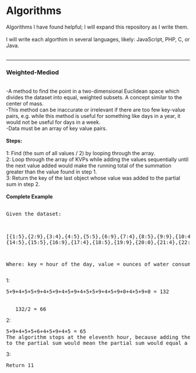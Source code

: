 # Algorithms
Algorithms I have found helpful; I will expand this repository as I write them.  
<br />
I will write each algorthim in several languages, likely: JavaScript, PHP, C, or Java. 
<br /><br />
<hr>
<h3>Weighted-Mediod</h3>
<br />
-A method to find the point in a two-dimensional Euclidean space which divides the dataset into equal, weighted subsets.
 A concept similar to the center of mass.
<br />
-This method can be inaccurate or irrelevant if there are too few key-value pairs, e.g. while this method is useful for something like days in a year, it would not be useful for days in a week. 
<br />
-Data must be an array of key value pairs.
<br /><br />
<b>Steps:</b>
<br /><br />
1: Find (the sum of all values / 2) by looping through the array.
<br />
2: Loop through the array of KVPs while adding the values sequentially until the next value added would make the running total of the summation greater than the value found in step 1. 
<br />
3: Return the key of the last object whose value was added to the partial sum in step 2. 
<br /><br />
<b>Complete Example</b>
<br /><br /><pre>
Given the dataset: <br />

[{1:5},{2:9},{3:4},{4:5},{5:5},{6:9},{7:4},{8:5},{9:9},{10:4},{11:5},{12:9},{13:4},
{14:5},{15:5},{16:9},{17:4},{18:5},{19:9},{20:0},{21:4},{22:5},{23:9},{24:0}]
                  
Where: key = hour of the day, value = ounces of water consumed
</pre>
1:
<pre>5+9+4+5+5+9+4+5+9+4+5+9+4+5+5+9+4+5+9+0+4+5+9+0 = 132
<br />
   132/2 = 66
</pre>
2: 
<pre>5+9+4+5+5+6+4+5+9+4+5 = 65 
The algorithm stops at the eleventh hour, because adding the value of the 12th hour(9) 
to the partial sum would mean the partial sum would equal a number greater than 66
</pre>
3: 
<pre>Return 11
</pre>

